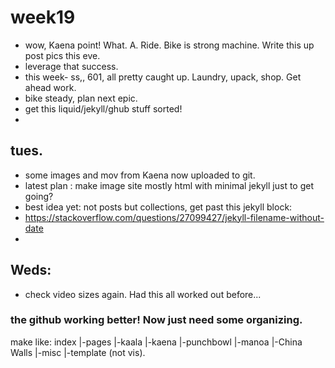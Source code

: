 # week19  

- wow, Kaena point!  What. A.  Ride.  Bike is strong machine.  Write this up post pics this eve.  
- leverage that success.  
- this week- ss,, 601, all pretty caught up.  Laundry, upack, shop.  Get ahead work.  
- bike steady, plan next epic.   
- get this liquid/jekyll/ghub stuff sorted!  
- 

## tues.  
- some images and mov from Kaena now uploaded to git.  
- latest plan :  make image site mostly html with minimal jekyll just to get going?  
- best idea yet:  not posts but collections, get past this jekyll block:  
-   https://stackoverflow.com/questions/27099427/jekyll-filename-without-date
-   
## Weds:  
- check video sizes again.  Had this all worked out before...

### the github working better!  Now just need some organizing.  
make like:
index
|-pages
    |-kaala
    |-kaena
    |-punchbowl
    |-manoa
    |-China Walls
    |-misc
     |-template (not vis).  






